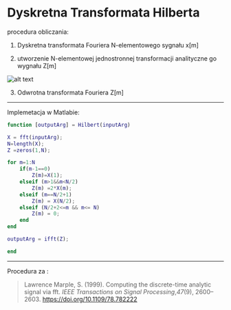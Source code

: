 # Dyskretna Transformata Hilberta

procedura obliczania:

1. Dyskretna transformata Fouriera N-elementowego sygnału x[m]

2. utworzenie N-elementowej jednostronnej transformacji analityczne go wygnału Z[m]

![alt text](https://latex2png.com/pngs/cfdd1974a1a87bd403f3d11608fefc50.png)

3. Odwrotna transformata Fouriera Z[m]

***

Implemetacja w Matlabie:

```matlab
function [outputArg] = Hilbert(inputArg)

X = fft(inputArg);
N=length(X);
Z =zeros(1,N);

for m=1:N
    if(m-1==0)
        Z(m)=X(1);
    elseif (m>1&&m<N/2)
        Z(m) =2*X(m);
    elseif (m==N/2+1)
        Z(m) = X(N/2);
    elseif (N/2+2<=m && m<= N)
        Z(m) = 0;
    end
end

outputArg = ifft(Z);

end
```

---

Procedura za : 

> Lawrence Marple, S. (1999). Computing the discrete-time analytic signal via fft. *IEEE Transactions on Signal Processing*,*47*(9), 2600–2603. https://doi.org/10.1109/78.782222
